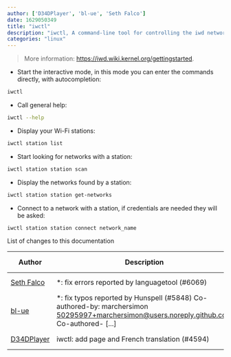 ```yaml
---
author: ['D34DPlayer', 'bl-ue', 'Seth Falco']
date: 1629050349
title: "iwctl"
description: "iwctl, A command-line tool for controlling the iwd network supplicant."
categories: "linux"
---
```

> More information: <https://iwd.wiki.kernel.org/gettingstarted>.

- Start the interactive mode, in this mode you can enter the commands directly, with autocompletion:

```bash
iwctl
```

- Call general help:

```bash
iwctl --help
```

- Display your Wi-Fi stations:

```bash
iwctl station list
```

- Start looking for networks with a station:

```bash
iwctl station station scan
```

- Display the networks found by a station:

```bash
iwctl station station get-networks
```

- Connect to a network with a station, if credentials are needed they will be asked:

```bash
iwctl station station connect network_name
```
List of changes to this documentation


Author | Description | ISO 8601 Date | GitHub link
------|-----|-----|-----
[Seth Falco](mailto:seth@falco.fun) | *: fix errors reported by languagetool (#6069) | 2021-08-15T19:59:09 | [3e4c519004a4](https://github.com/tldr-pages/tldr/commit/3e4c519004a471c861cdc609fd7239ee3355671c)
[bl-ue](mailto:54780737+bl-ue@users.noreply.github.com) | *: fix typos reported by Hunspell (#5848) Co-authored-by: marchersimon <50295997+marchersimon@users.noreply.github.com> Co-authored- [...] | 2021-05-20T22:13:41 | [8ebd171d6f00](https://github.com/tldr-pages/tldr/commit/8ebd171d6f001698709fefc02b1fd5cc9f3a99c4)
[D34DPlayer](mailto:58138378+D34DPlayer@users.noreply.github.com) | iwctl: add page and French translation (#4594) | 2020-10-09T22:11:08 | [6c92ad98a9d5](https://github.com/tldr-pages/tldr/commit/6c92ad98a9d561cb4a0eb81336e648cd8e7e71f7)


